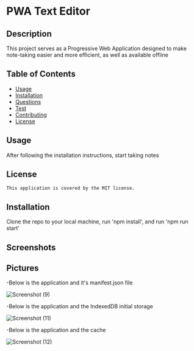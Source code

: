# PWA Text Editor

  ## Description
  This project serves as a Progressive Web Application designed to make note-taking easier and more efficient, as well as available offline

  ## Table of Contents
  - [Usage](#usage)
  - [Installation](#installation)
  - [Questions](#questions)
  - [Test](#Test)
  - [Contributing](#contributing)
  - [License](#License)
  
  
  ## Usage
  After following the installation instructions, start taking notes

  ## License
    This application is covered by the MIT license.

  ## Installation
  Clone the repo to your local machine, run 'npm install', and run 'npm run start'

  ## Screenshots
  

  ## Pictures

  -Below is the application and it's manifest.json file

  ![Screenshot (9)](https://github.com/iangoodwin173/PWA-text-editor/assets/122403641/b0cca19e-37e3-410d-b8ec-db730b8d738c)


  -Below is the application and the IndexedDB initial storage

  ![Screenshot (11)](https://github.com/iangoodwin173/PWA-text-editor/assets/122403641/f7b02d3e-9f59-4341-9bd9-7f605bf63209)

  -Below is the application and the cache

  ![Screenshot (12)](https://github.com/iangoodwin173/PWA-text-editor/assets/122403641/7f3647f8-381c-457d-a86a-567e39997057)

